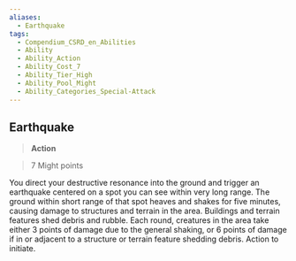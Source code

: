 ```yaml
---
aliases:
  - Earthquake
tags:
  - Compendium_CSRD_en_Abilities
  - Ability
  - Ability_Action
  - Ability_Cost_7
  - Ability_Tier_High
  - Ability_Pool_Might
  - Ability_Categories_Special-Attack
---
```

  
    
## Earthquake    
>**Action**    
>7 Might points  
    
You direct your destructive resonance into the ground and trigger an earthquake centered on a spot you can see within very long range. The ground within short range of that spot heaves and shakes for five minutes, causing damage to structures and terrain in the area. Buildings and terrain features shed debris and rubble. Each round, creatures in the area take either 3 points of damage due to the general shaking, or 6 points of damage if in or adjacent to a structure or terrain feature shedding debris. Action to initiate.